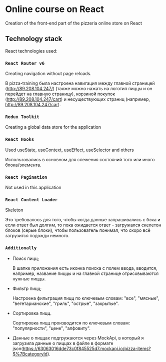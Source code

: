 # Online course on React

Creation of the front-end part of the pizzeria online store on React

## Technology stack

React technologies used:

### `React Router v6`

Creating navigation without page reloads.

В pizza-training была настроена навигация между главной страницей (http://89.208.104.247/) (также можно нажать на логотип пиццы и он перейдет на главную страницу), корзиной покупок (http://89.208.104.247/cart) и несуществующих страниц (например, http://89.208.104.247/car).

### `Redux Toolkit`

Creating a global data store for the application

### `React Hooks`

Used useState, useContext, useEffect, useSelector and others

Использовались в основном для слежения состояний того или иного блока/элемента.

### `React Pagination`

Not used in this application

### `React Content Loader`

Skeleton

Это требовалось для того, чтобы когда данные запрашивались с бэка и если ответ был долгим, то пока ожидается ответ - загружался скелетон блоков (серые блоки), чтобы пользователь понимал, что скоро всё загрузится подожди немного.

### `Additionally`

- Поиск пицц;

  В шапке приложения есть иконка поиска с полем ввода, вводится, например, название пиццы и на главной странице отрисовываются нужные пиццы.

- Фильтр пицц;

  Настроена фильтрация пицц по ключевым словам: "все", "мясные", "вегетарианские", "гриль", "острые", "закрытые".

- Сортировка пицц.

  Сортировка пицц производится по ключевым словам: "популярности", "цене", "алфовиту".

- Данные о пиццах подгружаются через MockApi, в который я загрузила данные о пиццах в файле в формате json(https://63063016dde73c0f845525d7.mockapi.io/pizza-items?$%7BcategoryId).
